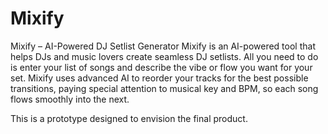 # Mixify
Mixify – AI-Powered DJ Setlist Generator
Mixify is an AI-powered tool that helps DJs and music lovers create seamless DJ setlists. All you need to do is enter your list of songs and describe the vibe or flow you want for your set. Mixify uses advanced AI to reorder your tracks for the best possible transitions, paying special attention to musical key and BPM, so each song flows smoothly into the next.

This is a prototype designed to envision the final product.


